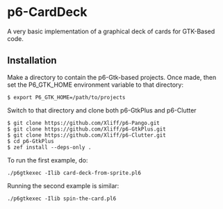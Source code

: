 # p6-CardDeck

A very basic implementation of a graphical deck of cards for GTK-Based
code.

## Installation

Make a directory to contain the p6-Gtk-based projects. Once made, then set the P6_GTK_HOME environment variable to that directory:

```
$ export P6_GTK_HOME=/path/to/projects
```

Switch to that directory and clone both p6-GtkPlus and p6-Clutter

```
$ git clone https://github.com/Xliff/p6-Pango.git
$ git clone https://github.com/Xliff/p6-GtkPlus.git
$ git clone https://github.com/Xliff/p6-Clutter.git
$ cd p6-GtkPlus
$ zef install --deps-only .
```

To run the first example, do:

```
./p6gtkexec -Ilib card-deck-from-sprite.pl6
```

Running the second example is similar:

```
./p6gtkexec -Ilib spin-the-card.pl6
```
